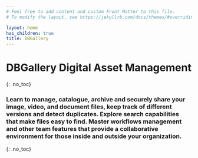 ```yaml
---
# Feel free to add content and custom Front Matter to this file.
# To modify the layout, see https://jekyllrb.com/docs/themes/#overriding-theme-defaults

layout: home
has_children: true
title: DBGallery
---
```


# DBGallery Digital Asset Management
{: .no_toc}



### Learn to manage, catalogue, archive and securely share your image, video, and document files, keep track of different versions and detect duplicates. Explore search capabilities that make files easy to find. Master workflows management and other team features that provide a collaborative environment for those inside and outside your organization.
{: .no_toc}
